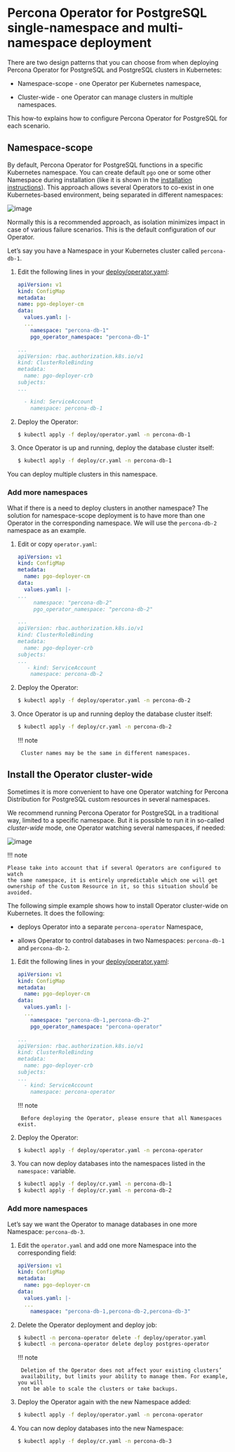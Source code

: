 # Percona Operator for PostgreSQL single-namespace and multi-namespace deployment

There are two design patterns that you can choose from when deploying Percona Operator for PostgreSQL and PostgreSQL clusters in Kubernetes:


* Namespace-scope - one Operator per Kubernetes namespace,


* Cluster-wide - one Operator can manage clusters in multiple namespaces.

This how-to explains how to configure Percona Operator for PostgreSQL for each scenario.

## Namespace-scope

By default, Percona Operator for PostgreSQL functions in a specific Kubernetes namespace. You can
create default `pgo` one or some other Namespace during installation (like it is shown in the
[installation instructions](kubernetes.md#install-kubernetes)).
This approach allows several Operators to co-exist in one
Kubernetes-based environment, being separated in different namespaces:



![image](assets/images/cluster-wide-1.svg)

Normally this is a recommended approach, as isolation minimizes impact in case of various failure scenarios. This is the default configuration of our Operator.

Let’s say you have a Namespace in your Kubernetes cluster called `percona-db-1`.


1. Edit the following lines in your [deploy/operator.yaml](https://github.com/percona/percona-postgresql-operator/blob/v1.2.0/deploy/operator.yaml):

    ```yaml
    apiVersion: v1
    kind: ConfigMap
    metadata:
    name: pgo-deployer-cm
    data:
      values.yaml: |-
      ...
        namespace: "percona-db-1"
        pgo_operator_namespace: "percona-db-1"
    
    ...
    apiVersion: rbac.authorization.k8s.io/v1
    kind: ClusterRoleBinding
    metadata:
      name: pgo-deployer-crb
    subjects:
    ...
    
      - kind: ServiceAccount
        namespace: percona-db-1
    ```

2. Deploy the Operator:

    ```bash
    $ kubectl apply -f deploy/operator.yaml -n percona-db-1
    ```

3. Once Operator is up and running, deploy the database cluster itself:

    ```bash
    $ kubectl apply -f deploy/cr.yaml -n percona-db-1
    ```

You can deploy multiple clusters in this namespace.

### Add more namespaces

What if there is a need to deploy clusters in another namespace? The solution for namespace-scope deployment is to have more than one Operator in the corresponding namespace. We will use the `percona-db-2` namespace as an example.

1. Edit or copy `operator.yaml`:

    ```yaml
    apiVersion: v1
    kind: ConfigMap
    metadata:
      name: pgo-deployer-cm
    data:
      values.yaml: |-
    ...
         namespace: "percona-db-2"
         pgo_operator_namespace: "percona-db-2"

    ...
    apiVersion: rbac.authorization.k8s.io/v1
    kind: ClusterRoleBinding
    metadata:
      name: pgo-deployer-crb
    subjects:
    ...
       - kind: ServiceAccount
        namespace: percona-db-2
    ```

2. Deploy the Operator:

    ```bash
    $ kubectl apply -f deploy/operator.yaml -n percona-db-2
    ```


3. Once Operator is up and running deploy the database cluster itself:

    ```bash
    $ kubectl apply -f deploy/cr.yaml -n percona-db-2
    ```

    !!! note

        Cluster names may be the same in different namespaces.

## Install the Operator cluster-wide

Sometimes it is more convenient to have one Operator watching for
Percona Distribution for PostgreSQL custom resources in several namespaces.

We recommend running Percona Operator for PostgreSQL in a traditional way,
limited to a specific namespace. But it is possible to run it in so-called
*cluster-wide* mode, one Operator watching several namespaces, if needed:



![image](assets/images/cluster-wide-2.svg)

!!! note

    Please take into account that if several Operators are configured to watch
    the same namespace, it is entirely unpredictable which one will get
    ownership of the Custom Resource in it, so this situation should be avoided.

The following simple example shows how to install Operator cluster-wide on
Kubernetes. It does the following:

* deploys Operator into a separate `percona-operator` Namespace,

* allows Operator to control databases in two Namespaces: `percona-db-1` and `percona-db-2`.


1. Edit the following lines in your [deploy/operator.yaml](https://github.com/percona/percona-postgresql-operator/blob/v1.2.0/deploy/operator.yaml):

    ```yaml
    apiVersion: v1
    kind: ConfigMap
    metadata:
      name: pgo-deployer-cm
    data:
      values.yaml: |-
      ...
        namespace: "percona-db-1,percona-db-2"
        pgo_operator_namespace: "percona-operator"

    ...
    apiVersion: rbac.authorization.k8s.io/v1
    kind: ClusterRoleBinding
    metadata:
      name: pgo-deployer-crb
    subjects:
    ...
      - kind: ServiceAccount
        namespace: percona-operator
    ```

    !!! note

        Before deploying the Operator, please ensure that all Namespaces exist.


2. Deploy the Operator:

    ```bash
    $ kubectl apply -f deploy/operator.yaml -n percona-operator
    ```


3. You can now deploy databases into the namespaces listed in the `namespace:` variable.

    ```bash
    $ kubectl apply -f deploy/cr.yaml -n percona-db-1
    $ kubectl apply -f deploy/cr.yaml -n percona-db-2
    ```

### Add more namespaces

Let’s say we want the Operator to manage databases in one more Namespace: `percona-db-3`.


1. Edit the `operator.yaml` and add one more Namespace into the corresponding field:

    ```yaml
    apiVersion: v1
    kind: ConfigMap
    metadata:
      name: pgo-deployer-cm
    data:
      values.yaml: |-
      ...
        namespace: "percona-db-1,percona-db-2,percona-db-3"
    ```


2. Delete the Operator deployment and deploy job:

    ```bash
    $ kubectl -n percona-operator delete -f deploy/operator.yaml
    $ kubectl -n percona-operator delete deploy postgres-operator
    ```

    !!! note

        Deletion of the Operator does not affect your existing clusters’
        availability, but limits your ability to manage them. For example, you will
        not be able to scale the clusters or take backups.

3. Deploy the Operator again with the new Namespace added:

    ```bash
    $ kubectl apply -f deploy/operator.yaml -n percona-operator
    ```


4. You can now deploy databases into the new Namespace:

    ```bash
    $ kubectl apply -f deploy/cr.yaml -n percona-db-3
    ```
